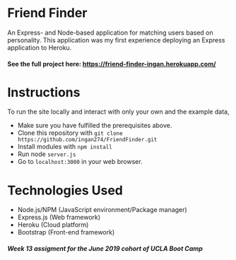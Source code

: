 # Friend Finder
An Express- and Node-based application for matching users based on personality. This application was my first experience deploying an Express application to Heroku.<br>
 #### See the full project here:  https://friend-finder-ingan.herokuapp.com/ 

# Instructions
To run the site locally and interact with only your own and the example data,

* Make sure you have fulfilled the prerequisites above.
* Clone this repository with `git clone https://github.com/ingan274/FriendFinder.git`
* Install modules with `npm install`
* Run node `server.js`
* Go to `localhost:3000` in your web browser.

# Technologies Used
* Node.js/NPM (JavaScript environment/Package manager)
* Express.js (Web framework)
* Heroku (Cloud platform)
* Bootstrap (Front-end framework)

##### Week 13 assigment for the June 2019 cohort of UCLA Boot Camp
